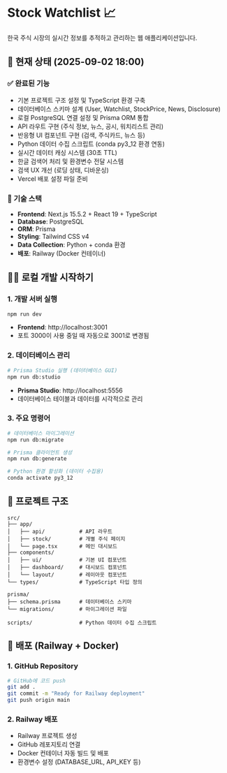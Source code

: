 # Stock Watchlist 📈

한국 주식 시장의 실시간 정보를 추적하고 관리하는 웹 애플리케이션입니다.

## 🚀 현재 상태 (2025-09-02 18:00)

### ✅ 완료된 기능
- 기본 프로젝트 구조 설정 및 TypeScript 환경 구축
- 데이터베이스 스키마 설계 (User, Watchlist, StockPrice, News, Disclosure)
- 로컬 PostgreSQL 연결 설정 및 Prisma ORM 통합
- API 라우트 구현 (주식 정보, 뉴스, 공시, 워치리스트 관리)
- 반응형 UI 컴포넌트 구현 (검색, 주식카드, 뉴스 등)
- Python 데이터 수집 스크립트 (conda py3_12 환경 연동)
- 실시간 데이터 캐싱 시스템 (30초 TTL)
- 한글 검색어 처리 및 환경변수 전달 시스템
- 검색 UX 개선 (로딩 상태, 디바운싱)
- Vercel 배포 설정 파일 준비

### 🔧 기술 스택
- **Frontend**: Next.js 15.5.2 + React 19 + TypeScript
- **Database**: PostgreSQL
- **ORM**: Prisma
- **Styling**: Tailwind CSS v4
- **Data Collection**: Python + conda 환경
- **배포**: Railway (Docker 컨테이너)

## 🏃‍♂️ 로컬 개발 시작하기

### 1. 개발 서버 실행
```bash
npm run dev
```
- **Frontend**: http://localhost:3001
- 포트 3000이 사용 중일 때 자동으로 3001로 변경됨

### 2. 데이터베이스 관리
```bash
# Prisma Studio 실행 (데이터베이스 GUI)
npm run db:studio
```
- **Prisma Studio**: http://localhost:5556
- 데이터베이스 테이블과 데이터를 시각적으로 관리

### 3. 주요 명령어
```bash
# 데이터베이스 마이그레이션
npm run db:migrate

# Prisma 클라이언트 생성
npm run db:generate

# Python 환경 활성화 (데이터 수집용)
conda activate py3_12
```

## 📁 프로젝트 구조
```
src/
├── app/
│   ├── api/           # API 라우트
│   ├── stock/         # 개별 주식 페이지
│   └── page.tsx       # 메인 대시보드
├── components/
│   ├── ui/            # 기본 UI 컴포넌트
│   ├── dashboard/     # 대시보드 컴포넌트
│   └── layout/        # 레이아웃 컴포넌트
└── types/             # TypeScript 타입 정의

prisma/
├── schema.prisma      # 데이터베이스 스키마
└── migrations/        # 마이그레이션 파일

scripts/               # Python 데이터 수집 스크립트
```

## 🚀 배포 (Railway + Docker)

### 1. GitHub Repository
```bash
# GitHub에 코드 push
git add .
git commit -m "Ready for Railway deployment"
git push origin main
```

### 2. Railway 배포
- Railway 프로젝트 생성
- GitHub 레포지토리 연결
- Docker 컨테이너 자동 빌드 및 배포
- 환경변수 설정 (DATABASE_URL, API_KEY 등)
